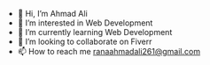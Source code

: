 - 👋 Hi, I’m Ahmad Ali
- 👀 I’m interested in Web Development
- 🌱 I’m currently learning Web Development
- 💞️ I’m looking to collaborate on Fiverr
- 📫 How to reach me ranaahmadali261@gmail.com
